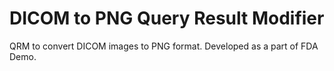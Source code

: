 # DICOM to PNG Query Result Modifier
QRM to convert DICOM images to PNG format. Developed as a part of FDA Demo.
